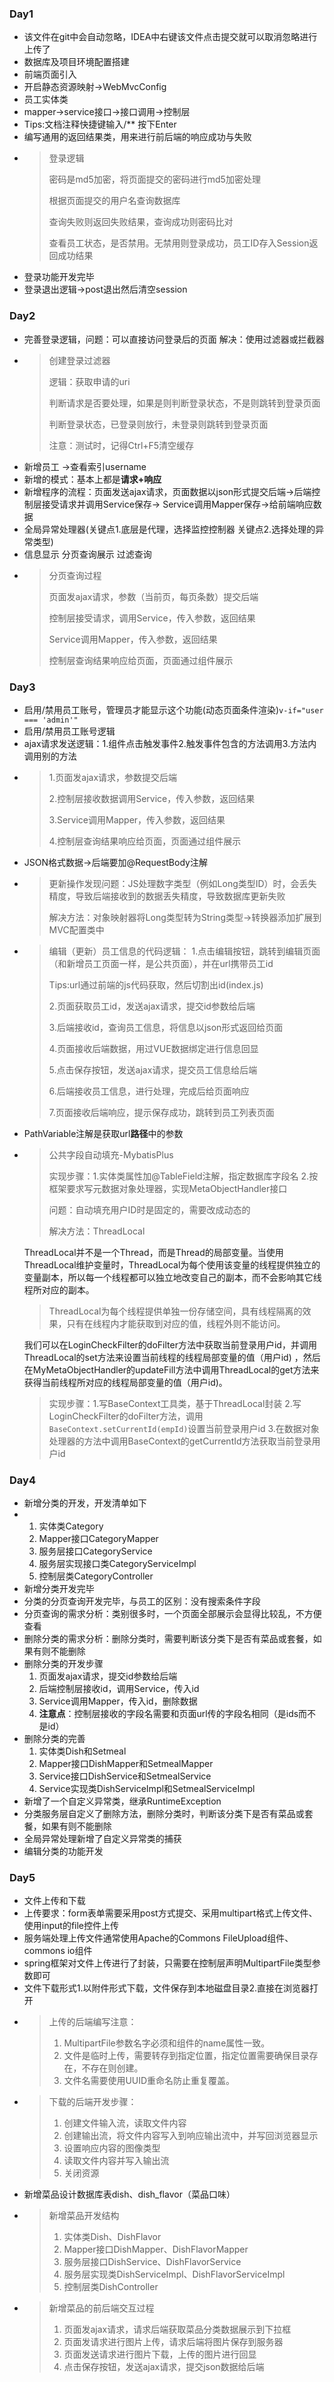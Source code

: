 ### Day1
- 该文件在git中会自动忽略，IDEA中右键该文件点击提交就可以取消忽略进行上传了
- 数据库及项目环境配置搭建
- 前端页面引入
- 开启静态资源映射->WebMvcConfig
- 员工实体类
- mapper->service接口->接口调用->控制层
- Tips:文档注释快捷键输入/** 按下Enter
- 编写通用的返回结果类，用来进行前后端的响应成功与失败
- > 登录逻辑
  >
  > 密码是md5加密，将页面提交的密码进行md5加密处理
  >
  > 根据页面提交的用户名查询数据库
  >
  > 查询失败则返回失败结果，查询成功则密码比对
  >
  > 查看员工状态，是否禁用。无禁用则登录成功，员工ID存入Session返回成功结果
- 登录功能开发完毕
- 登录退出逻辑->post退出然后清空session

### Day2

- 完善登录逻辑，问题：可以直接访问登录后的页面 解决：使用过滤器或拦截器
- > 创建登录过滤器
  >
  > 逻辑：获取申请的uri
  >
  > 判断请求是否要处理，如果是则判断登录状态，不是则跳转到登录页面
  >
  > 判断登录状态，已登录则放行，未登录则跳转到登录页面
  >
  > 注意：测试时，记得Ctrl+F5清空缓存
- 新增员工 ->查看索引username
- 新增的模式：基本上都是**请求+响应**
- 新增程序的流程：页面发送ajax请求，页面数据以json形式提交后端->后端控制层接受请求并调用Service保存->
  Service调用Mapper保存->给前端响应数据
- 全局异常处理器(关键点1.底层是代理，选择监控控制器 关键点2.选择处理的异常类型)
- 信息显示 分页查询展示 过滤查询
- > 分页查询过程
  >
  > 页面发ajax请求，参数（当前页，每页条数）提交后端
  >
  > 控制层接受请求，调用Service，传入参数，返回结果
  >
  > Service调用Mapper，传入参数，返回结果
  >
  > 控制层查询结果响应给页面，页面通过组件展示

### Day3

- 启用/禁用员工账号，管理员才能显示这个功能(动态页面条件渲染)`v-if="user === 'admin'"`
- 启用/禁用员工账号逻辑
- ajax请求发送逻辑：1.组件点击触发事件2.触发事件包含的方法调用3.方法内调用别的方法
- > 1.页面发ajax请求，参数提交后端
  >
  > 2.控制层接收数据调用Service，传入参数，返回结果
  >
  > 3.Service调用Mapper，传入参数，返回结果
  >
  > 4.控制层查询结果响应给页面，页面通过组件展示
- JSON格式数据->后端要加@RequestBody注解
- > 更新操作发现问题：JS处理数字类型（例如Long类型ID）时，会丢失精度，导致后端接收到的数据丢失精度，导致数据库更新失败
  >
  > 解决方法：对象映射器将Long类型转为String类型->转换器添加扩展到MVC配置类中
- > 编辑（更新）员工信息的代码逻辑：
  > 1.点击编辑按钮，跳转到编辑页面（和新增员工页面一样，是公共页面），并在url携带员工id
  >
  > Tips:url通过前端的js代码获取，然后切割出id(index.js)
  >
  > 2.页面获取员工id，发送ajax请求，提交id参数给后端
  >
  > 3.后端接收id，查询员工信息，将信息以json形式返回给页面
  >
  > 4.页面接收后端数据，用过VUE数据绑定进行信息回显
  >
  > 5.点击保存按钮，发送ajax请求，提交员工信息给后端
  >
  > 6.后端接收员工信息，进行处理，完成后给页面响应
  >
  > 7.页面接收后端响应，提示保存成功，跳转到员工列表页面
- PathVariable注解是获取url**路径**中的参数
- > 公共字段自动填充-MybatisPlus
  >
  > 实现步骤：1.实体类属性加@TableField注解，指定数据库字段名 2.按框架要求写元数据对象处理器，实现MetaObjectHandler接口
  >
  > 问题：自动填充用户ID时是固定的，需要改成动态的
  >
  > 解决方法：ThreadLocal
  >
  >
  ThreadLocal并不是一个Thread，而是Thread的局部变量。当使用ThreadLocal维护变量时，ThreadLocal为每个使用该变量的线程提供独立的变量副本，所以每一个线程都可以独立地改变自己的副本，而不会影响其它线程所对应的副本。
  >
  > ThreadLocal为每个线程提供单独一份存储空间，具有线程隔离的效果，只有在线程内才能获取到对应的值，线程外则不能访问。
  >
  >
  我们可以在LoginCheckFilter的doFilter方法中获取当前登录用户id，并调用ThreadLocal的set方法来设置当前线程的线程局部变量的值（用户id)
  ，然后在MyMetaObjectHandler的updateFill方法中调用ThreadLocal的get方法来获得当前线程所对应的线程局部变量的值（用户id)。
  >
  > 实现步骤：1.写BaseContext工具类，基于ThreadLocal封装
  2.写LoginCheckFilter的doFilter方法，调用`BaseContext.setCurrentId(empId)`设置当前登录用户id
  3.在数据对象处理器的方法中调用BaseContext的getCurrentId方法获取当前登录用户id

### Day4

- 新增分类的开发，开发清单如下
-
    1. 实体类Category
    2. Mapper接口CategoryMapper
    3. 服务层接口CategoryService
    4. 服务层实现接口类CategoryServiceImpl
    5. 控制层类CategoryController
- 新增分类开发完毕
- 分类的分页查询开发完毕，与员工的区别：没有搜索条件字段
- 分页查询的需求分析：类别很多时，一个页面全部展示会显得比较乱，不方便查看
- 删除分类的需求分析：删除分类时，需要判断该分类下是否有菜品或套餐，如果有则不能删除
- 删除分类的开发步骤
    1. 页面发ajax请求，提交id参数给后端
    2. 后端控制层接收id，调用Service，传入id
    3. Service调用Mapper，传入id，删除数据
    4. **注意点**：控制层接收的字段名需要和页面url传的字段名相同（是ids而不是id）
- 删除分类的完善
    1. 实体类Dish和Setmeal
    2. Mapper接口DishMapper和SetmealMapper
    3. Service接口DishService和SetmealService
    4. Service实现类DishServiceImpl和SetmealServiceImpl
- 新增了一个自定义异常类，继承RuntimeException
- 分类服务层自定义了删除方法，删除分类时，判断该分类下是否有菜品或套餐，如果有则不能删除
- 全局异常处理新增了自定义异常类的捕获
- 编辑分类的功能开发

### Day5

- 文件上传和下载
- 上传要求：form表单需要采用post方式提交、采用multipart格式上传文件、使用input的file控件上传
- 服务端处理上传文件通常使用Apache的Commons FileUpload组件、commons io组件
- spring框架对文件上传进行了封装，只需要在控制层声明MultipartFile类型参数即可
- 文件下载形式1.以附件形式下载，文件保存到本地磁盘目录2.直接在浏览器打开
- > 上传的后端编写注意：
  > 1. MultipartFile参数名字必须和组件的name属性一致。
  > 2. 文件是临时上传，需要转存到指定位置，指定位置需要确保目录存在，不存在则创建。
  > 3. 文件名需要使用UUID重命名防止重复覆盖。
- > 下载的后端开发步骤：
  > 1. 创建文件输入流，读取文件内容
  > 2. 创建输出流，将文件内容写入到响应输出流中，并写回浏览器显示
  > 3. 设置响应内容的图像类型
  > 4. 读取文件内容并写入输出流
  > 5. 关闭资源
- 新增菜品设计数据库表dish、dish_flavor（菜品口味）
- > 新增菜品开发结构
  > 1. 实体类Dish、DishFlavor
  > 2. Mapper接口DishMapper、DishFlavorMapper
  > 3. 服务层接口DishService、DishFlavorService
  > 4. 服务层实现类DishServiceImpl、DishFlavorServiceImpl
  > 5. 控制层类DishController
- > 新增菜品的前后端交互过程
  > 1. 页面发ajax请求，请求后端获取菜品分类数据展示到下拉框
  > 2. 页面发请求进行图片上传，请求后端将图片保存到服务器
  > 3. 页面发送请求进行图片下载，上传的图片进行回显
  > 4. 点击保存按钮，发送ajax请求，提交json数据给后端